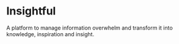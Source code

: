 # Insightful
A platform to manage information overwhelm and transform it into knowledge, inspiration and insight.
